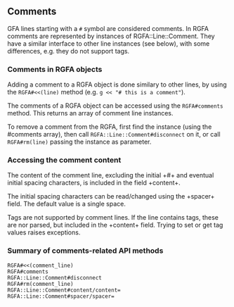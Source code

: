 ## Comments

GFA lines starting with a ```#``` symbol are considered comments.
In RGFA comments are represented by instances of RGFA::Line::Comment.
They have a similar interface to other line instances (see below),
with some differences, e.g. they do not support tags.

### Comments in RGFA objects

Adding a comment to a RGFA object is done similary to other lines,
by using the ```RGFA#<<(line)``` method (e.g. ```g << "# this is a comment"```).

The comments of a RGFA object can be accessed using the
```RGFA#comments``` method. This returns an array of comment line
instances.

To remove a comment from the RGFA, first find the instance (using the
#comments array), then call ```RGFA::Line::Comment#disconnect``` on it,
or call ```RGFA#rm(line)``` passing the instance as parameter.

### Accessing the comment content

The content of the comment line, excluding the initial +#+ and eventual
initial spacing characters, is included in the field +content+.

The initial spacing characters can be read/changed using the +spacer+
field. The default value is a single space.

Tags are not supported by comment lines. If the line contains tags,
these are nor parsed, but included in the +content+ field.
Trying to set or get tag values raises exceptions.

### Summary of comments-related API methods

```
RGFA#<<(comment_line)
RGFA#comments
RGFA::Line::Comment#disconnect
RGFA#rm(comment_line)
RGFA::Line::Comment#content/content=
RGFA::Line::Comment#spacer/spacer=
```

